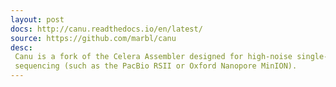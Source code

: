 ```yaml
---
layout: post
docs: http://canu.readthedocs.io/en/latest/
source: https://github.com/marbl/canu
desc:
 Canu is a fork of the Celera Assembler designed for high-noise single-molecule
 sequencing (such as the PacBio RSII or Oxford Nanopore MinION).
---
```


